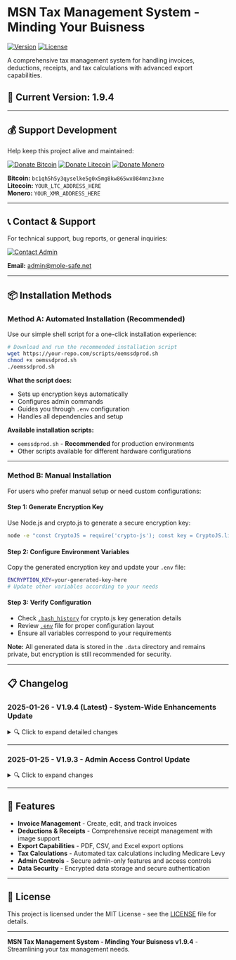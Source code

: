# MSN Tax Management System - Minding Your Buisness

[![Version](https://img.shields.io/badge/version-1.9.4-blue.svg)](https://github.com/yourusername/msn-tax-management)
[![License](https://img.shields.io/badge/license-MIT-green.svg)](LICENSE)

A comprehensive tax management system for handling invoices, deductions, receipts, and tax calculations with advanced export capabilities.

## 🚀 Current Version: 1.9.4

---

## 💰 Support Development

Help keep this project alive and maintained:

[![Donate Bitcoin](https://img.shields.io/badge/Donate-Bitcoin-orange.svg?logo=bitcoin)](bitcoin:bc1qh5h5y3qyselke5g0x5mg8kw865wx084mnz3xne)
[![Donate Litecoin](https://img.shields.io/badge/Donate-Litecoin-lightgrey.svg?logo=litecoin)](litecoin:YOUR_LTC_ADDRESS)
[![Donate Monero](https://img.shields.io/badge/Donate-Monero-orange.svg?logo=monero)](monero:YOUR_XMR_ADDRESS)

**Bitcoin:** `bc1qh5h5y3qyselke5g0x5mg8kw865wx084mnz3xne`  
**Litecoin:** `YOUR_LTC_ADDRESS_HERE`  
**Monero:** `YOUR_XMR_ADDRESS_HERE`

---

## 📞 Contact & Support

For technical support, bug reports, or general inquiries:

[![Contact Admin](https://img.shields.io/badge/Contact-Admin-blue.svg?logo=mail.ru)](mailto:admin@mole-safe.net)

**Email:** admin@mole-safe.net

---

## 📦 Installation Methods

### Method A: Automated Installation (Recommended)

Use our simple shell script for a one-click installation experience:

```bash
# Download and run the recommended installation script
wget https://your-repo.com/scripts/oemssdprod.sh
chmod +x oemssdprod.sh
./oemssdprod.sh
```

**What the script does:**
- Sets up encryption keys automatically
- Configures admin commands
- Guides you through `.env` configuration
- Handles all dependencies and setup

**Available installation scripts:**
- `oemssdprod.sh` - **Recommended** for production environments
- Other scripts available for different hardware configurations

---

### Method B: Manual Installation

For users who prefer manual setup or need custom configurations:

#### Step 1: Generate Encryption Key

Use Node.js and crypto.js to generate a secure encryption key:

```bash
node -e "const CryptoJS = require('crypto-js'); const key = CryptoJS.lib.WordArray.random(32); console.log(key.toString());"
```

#### Step 2: Configure Environment Variables

Copy the generated encryption key and update your `.env` file:

```bash
ENCRYPTION_KEY=your-generated-key-here
# Update other variables according to your needs
```

#### Step 3: Verify Configuration

- Check [`.bash_history`](/.bash_history) for crypto.js key generation details
- Review [`.env`](/.env) file for proper configuration layout
- Ensure all variables correspond to your requirements

**Note:** All generated data is stored in the `.data` directory and remains private, but encryption is still recommended for security.

---

## 📋 Changelog

### 2025-01-26 - V1.9.4 (Latest) - System-Wide Enhancements Update

<details>
<summary>🔍 Click to expand detailed changes</summary>

**TL;DR**: Major improvements to deductions handling, export functionality, and data management, along with bug fixes and performance optimizations.

#### 🎯 Detailed Changes

**Deductions & Receipts Management**
- Improved deductions handling with better validation
  - Auto removes duplicate and $0 value deductions
  - Enhanced filtering for invalid entries
  - Better source tracking for receipts vs manual deductions
- Added comprehensive export functionality
  - New PDF export for deductions and receipts
  - CSV and Excel export options added
  - Customizable date range filtering for exports
- Streamlined receipt management
  - All receipts now stored in `deductions.json`
  - Improved image handling and preview
  - Better categorization and filtering

**Performance & Stability**
- Fixed infinite recursion issue in deductions handling
- Optimized data retrieval and storage
- Added compression support for better response times
- Improved error handling across all operations

**UI/UX Improvements**
- Enhanced deductions page interface
  - Better visibility of valid entries
  - Improved sorting and filtering
  - Clearer display of receipt attachments
- Added export options to relevant pages
- Improved feedback for user actions
- Better error messaging and validation feedback

**Technical Improvements**
- Centralized data storage in `deductions.json`
- Enhanced validation for all data entries
- Improved file handling and storage efficiency
- Better memory management and performance

**Bug Fixes**
- Fixed issues with deductions not appearing in receipts view
- Resolved duplicate entries in exports
- Fixed Medicare Levy calculation issues
- Improved handling of invalid data entries

#### ⚠️ Known Issues
- Medicare Levy calculations may need further refinement
- Some POS terminal features may be unstable for admin users (e.g., edit functionality)

#### 🔮 Coming Soon
- Enhanced reporting features
- Improved tax calculation accuracy
- Further POS terminal stability improvements

</details>

---

### 2025-01-25 - V1.9.3 - Admin Access Control Update

<details>
<summary>🔍 Click to expand changes</summary>

**Key Changes:**
- Added admin-only restrictions for receipt and deduction management
- Improved dashboard organization and UI
- Enhanced security features and access controls
- Added server-side validation and better error handling
- Updated documentation and deployment instructions

**Known Issues:**
- None noticed

**Planned Features:**
- Enhanced audit logging
- Granular permissions
- Improved admin reporting

</details>

---

## 🔧 Features

- **Invoice Management** - Create, edit, and track invoices
- **Deductions & Receipts** - Comprehensive receipt management with image support
- **Export Capabilities** - PDF, CSV, and Excel export options
- **Tax Calculations** - Automated tax calculations including Medicare Levy
- **Admin Controls** - Secure admin-only features and access controls
- **Data Security** - Encrypted data storage and secure authentication

---

## 📝 License

This project is licensed under the MIT License - see the [LICENSE](LICENSE) file for details.

---

**MSN Tax Management System - Minding Your Buisness v1.9.4** - Streamlining your tax management needs.
